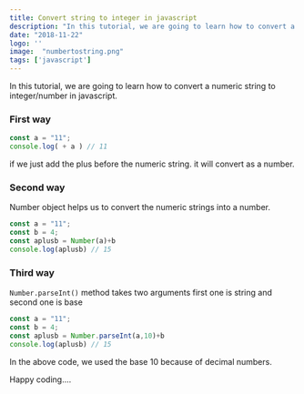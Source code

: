 ```yaml
---
title: Convert string to integer in javascript
description: "In this tutorial, we are going to learn how to convert a numeric string to integer/number in javascript."
date: "2018-11-22"
logo: ''
image:  "numbertostring.png"
tags: ['javascript']
---
```


In this tutorial, we are going to learn how to convert a numeric string to integer/number in javascript.

### First way

```js
const a = "11";
console.log( + a ) // 11
```

if we just add the plus before the numeric string. it will convert as a number.

### Second way
Number object helps us to convert the numeric strings into a number.

```js
const a = "11";
const b = 4;
const aplusb = Number(a)+b
console.log(aplusb) // 15
```

### Third way

`Number.parseInt()` method takes two arguments first one is string and second one is base

```js
const a = "11";
const b = 4;
const aplusb = Number.parseInt(a,10)+b
console.log(aplusb) // 15
```
In the above code, we used the base 10 because of decimal numbers.

Happy coding....

